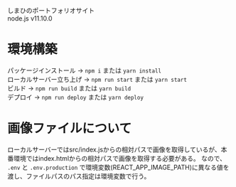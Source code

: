しまひのポートフォリオサイト  
node.js v11.10.0  

# 環境構築  
パッケージインストール → `npm i` または `yarn install`  
ローカルサーバー立ち上げ → `npm run start` または `yarn start`  
ビルド → `npm run build` または `yarn build`  
デプロイ → `npm run deploy` または `yarn deploy`  

# 画像ファイルについて  
ローカルサーバーではsrc/index.jsからの相対パスで画像を取得しているが、本番環境ではindex.htmlからの相対パスで画像を取得する必要がある。
なので、 `.env` と `.env.production` で環境変数(REACT_APP_IMAGE_PATH)に異なる値を渡し、ファイルパスのパス指定は環境変数で行う。
